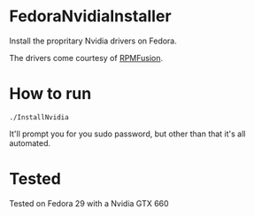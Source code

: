 # FedoraNvidiaInstaller
Install the propritary Nvidia drivers on Fedora.

The drivers come courtesy of [RPMFusion](https://rpmfusion.org/).

# How to run

`./InstallNvidia`

It'll prompt you for you sudo password, but other than that it's all automated.

# Tested

Tested on Fedora 29 with a Nvidia GTX 660
